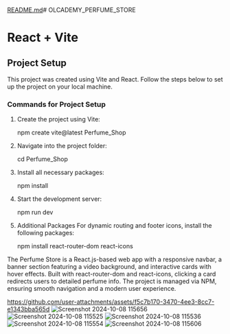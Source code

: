 [README.md](https://github.com/user-attachments/files/17296470/README.md)# OLCADEMY_PERFUME_STORE

# React + Vite
## Project Setup

This project was created using Vite and React. Follow the steps below to set up the project on your local machine.

### Commands for Project Setup

1. Create the project using Vite:

   npm create vite@latest Perfume_Shop

2. Navigate into the project folder:
   
   cd Perfume_Shop

3. Install all necessary packages:

   npm install

4. Start the development server:

   npm run dev

5. Additional Packages
   For dynamic routing and footer icons, install the following packages:
   
   npm install react-router-dom react-icons


The Perfume Store is a React.js-based web app with a responsive navbar, a banner section featuring a video background, and interactive cards with hover effects. Built with react-router-dom and react-icons, clicking a card redirects users to detailed perfume info. The project is managed via NPM, ensuring smooth navigation and a modern user experience.

https://github.com/user-attachments/assets/f5c7b170-3470-4ee3-8cc7-e1343bba565d
![Screenshot 2024-10-08 115656](https://github.com/user-attachments/assets/58178c2e-d57d-4ab9-9b00-5cb2ffe25010)
![Screenshot 2024-10-08 115525](https://github.com/user-attachments/assets/9c6cabe8-45bd-40fe-af99-21cfdfa81082)
![Screenshot 2024-10-08 115536](https://github.com/user-attachments/assets/9de7b47f-2085-47d4-8d7d-e347d45d7fdd)
![Screenshot 2024-10-08 115554](https://github.com/user-attachments/assets/cc07b317-838d-4440-ab73-4ae88a662a59)
![Screenshot 2024-10-08 115606](https://github.com/user-attachments/assets/a726d1b3-f4ce-4ed8-9067-09da117ac67b)
